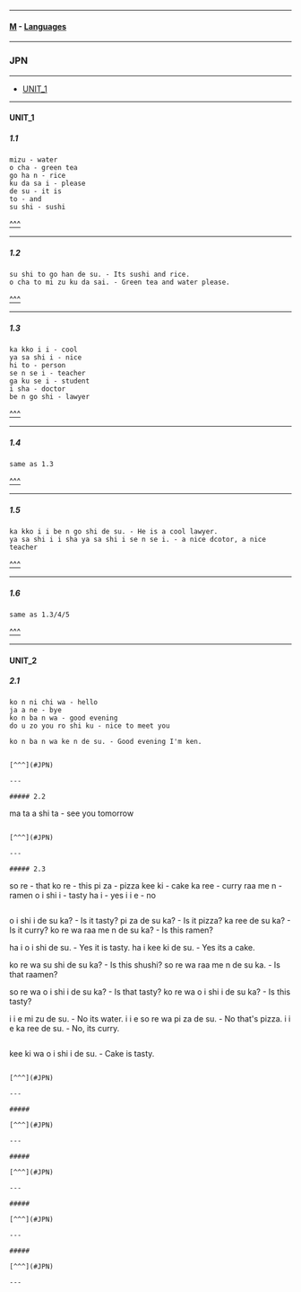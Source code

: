 
---

#### [M](https://github.com/ttltrk/TTT/blob/master/menu.md) - [Languages](https://github.com/ttltrk/TTT/blob/master/LAN/LAN.md)

---

### JPN

---

- [UNIT_1](#UNIT_1)

---

#### UNIT_1

##### 1.1

```
mizu - water
o cha - green tea
go ha n - rice
ku da sa i - please
de su - it is
to - and
su shi - sushi
```

[^^^](#JPN)

---

##### 1.2

```
su shi to go han de su. - Its sushi and rice.
o cha to mi zu ku da sai. - Green tea and water please.
```

[^^^](#JPN)

---

##### 1.3

```
ka kko i i - cool
ya sa shi i - nice
hi to - person
se n se i - teacher
ga ku se i - student
i sha - doctor
be n go shi - lawyer
```

[^^^](#JPN)

---

##### 1.4

```
same as 1.3
```

[^^^](#JPN)

---

##### 1.5

```
ka kko i i be n go shi de su. - He is a cool lawyer.
ya sa shi i i sha ya sa shi i se n se i. - a nice dcotor, a nice teacher
```

[^^^](#JPN)

---

##### 1.6

```
same as 1.3/4/5
```

[^^^](#JPN)

---


#### UNIT_2

##### 2.1

```
ko n ni chi wa - hello
ja a ne - bye
ko n ba n wa - good evening
do u zo you ro shi ku - nice to meet you
```

```
ko n ba n wa ke n de su. - Good evening I'm ken.
```

```

[^^^](#JPN)

---

##### 2.2

```
ma ta a shi ta - see you tomorrow 
```

[^^^](#JPN)

---

##### 2.3

```
so re - that
ko re - this
pi za - pizza
kee ki - cake
ka ree - curry
raa me n - ramen
o i shi i - tasty
ha i - yes
i i e - no
```

```
o i shi i de su ka? - Is it tasty?
pi za de su ka? - Is it pizza?
ka ree de su ka? - Is it curry?
ko re wa raa me n de su ka? - Is this ramen?

ha i o i shi de su. - Yes it is tasty.
ha i kee ki de su. - Yes its a cake.

ko re wa su shi de su ka? - Is this shushi?
so re wa raa me n de su ka. - Is that raamen?

so re wa o i shi i de su ka? - Is that tasty?
ko re wa o i shi i de su ka? - Is this tasty?

i i e mi zu de su. - No its water.
i i e so re wa pi za de su. - No that's pizza.
i i e ka ree de su. - No, its curry.
```

```
kee ki wa o i shi i de su. - Cake is tasty.
```

[^^^](#JPN)

---

#####

[^^^](#JPN)

---

#####

[^^^](#JPN)

---

#####

[^^^](#JPN)

---

#####

[^^^](#JPN)

---
